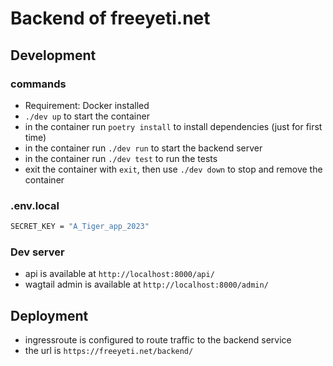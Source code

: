 # Backend of freeyeti.net

## Development

### commands

* Requirement: Docker installed
* `./dev up` to start the container
* in the container run `poetry install` to install dependencies (just for first time)
* in the container run `./dev run` to start the backend server
* in the container run `./dev test` to run the tests
* exit the container with `exit`, then use `./dev down` to stop and remove the container

### .env.local

```bash
SECRET_KEY = "A_Tiger_app_2023"
```

### Dev server

* api is available at `http://localhost:8000/api/`
* wagtail admin is available at `http://localhost:8000/admin/`

## Deployment

- ingressroute is configured to route traffic to the backend service
- the url is `https://freeyeti.net/backend/`